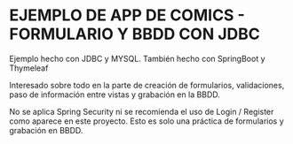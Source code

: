 # EJEMPLO DE APP DE COMICS - FORMULARIO Y BBDD CON JDBC
Ejemplo hecho con JDBC y MYSQL.
También hecho con SpringBoot y Thymeleaf

Interesado sobre todo en la parte de creación de formularios, validaciones, paso de información entre vistas 
y grabación en la BBDD.

No se aplica Spring Security ni se recomienda el uso de Login / Register como aparece en este proyecto. 
Esto es solo una práctica de formularios y grabación en BBDD.